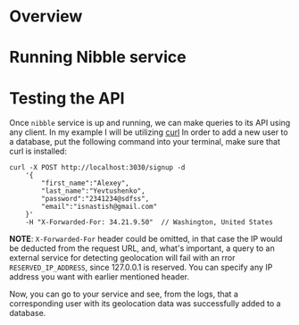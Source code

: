 # Overview 

# Running Nibble service

# Testing the API
Once `nibble` service is up and running, we can make queries to its API using any client. In my example I will be utilizing [curl](https://en.wikipedia.org/wiki/CURL)
In order to add a new user to a database, put the following command into 
your terminal, make sure that curl is installed: 
```curl
curl -X POST http://localhost:3030/signup -d 
    '{
        "first_name":"Alexey", 
        "last_name":"Yevtushenko",
        "password":"2341234@sdfss", 
        "email":"isnastish@gmail.com" 
    }' 
    -H "X-Forwarded-For: 34.21.9.50"  // Washington, United States
```
**NOTE**: `X-Forwarded-For` header could be omitted, in that case the IP would be deducted from the request URL, and, what's important, a query to an external service for detecting geolocation will fail with an rror `RESERVED_IP_ADDRESS`, since 127.0.0.1 is reserved. You can specify any IP address you want with earlier mentioned header.

Now, you can go to your service and see, from the logs, that a corresponding user with its geolocation data was successfully added to a database.